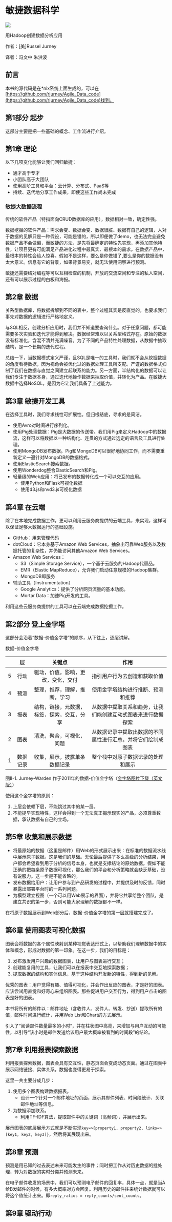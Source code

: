 敏捷数据科学
==========================

![](contents/wx-cover-235-1.png)

用Hadoop创建数据分析应用

作者：[美]Russel Jurney

译者：冯文中 朱洪波

前言
--------------------------

本书的源代码是在*nix系统上面生成的，可以在[https://github.com/rjurney/Agile_Data_code](https://github.com/rjurney/Agile_Data_code)找到。

第1部分 起步
--------------------------

这部分主要是把一些基础的概念、工作流进行介绍。

第1章 理论
--------------------------

以下几项变化能够让我们回归敏捷：

- 通才高于专才
- 小团队高于大团队
- 使用高阶工具和平台：云计算、分布式、PaaS等
- 持续、迭代地分享工作成果，即使这些工作尚未完成

### 敏捷大数据流程

传统的软件产品（特指面向CRUD数据库的应用），数据相对一致，确定性强。

数据挖掘的软件产品：需求会变、数据会变、数据很脏、数据有自己的逻辑，人对于数据的见解只是一种假设，可能是错的，所以即便做了demo，也无法完全避免数据产品不会做偏，而敏捷的方法，是先将最确定的特性先实现，再添加其他特性，让项目更有可能满足产品进化过程中最真实、最根本的需求。在数据产品中，最根本的特性会给人惊喜。假如不是这样，要么是你做错了,要么是你的数据没有太大意义。信息有它的背景，如果背景易变，就无法使用洞察进行预测。

敏捷还需要结对编程等可以互相检查的机制，开放的交流空间和专注的私人空间，还有可以展示过程的白板和海报。

第2章 数据
--------------------------

关系型数据库，将数据拆解到不同的表中，整个过程其实是反直觉的，也要求我们事先对数据的逻辑进行严格地定义。

与SQL相反，创建分析应用时，我们并不知道要查询什么。对于任意问题，都可能需要多次实验和迭代才能得到解决。数据经常难以以关系型格式存在。原始的数据没有标准化，含混不清并充满噪音。为了不同的产品特性处理数据，从数据中抽取结构，是一个长期的迭代过程。

总结一下，当数据模式定义严谨，且SQL是唯一的工具时，我们就不会从挖掘数据的角度看待数据，因为视角会被优化过的数据处理工具所支配。严谨的数据格式抑制了我们在数据与直觉之间建立起联系的能力。另一方面，半结构化的数据可以让我们专注于数据本身，通过迭代地操作数据来抽取价值，并转化为产品。在敏捷大数据中选择NoSQL，是因为它让我们具备了上述能力。

第3章 敏捷开发工具
--------------------------

在选择工具时，我们寻求线性可扩展性。但归根结底，寻求的是简洁。

- 使用Avro对时间进行序列化。
- 使用Pig处理数据：Pig是大数据的传送带。我们用Pig来定义Hadoop中的数据流，这样可以将数据以一种结构化、连贯的方式通过选定的语言及工具进行处理。
- 使用MongoDB发布数据。Pig和MongoDB可以很好地协同工作，而不需要重新定义一遍针对MongoDB的数据格式。
- 使用ElasticSearch搜索数据。
- 使用Wonderdog整合ElasticSearch和Pig。
- 轻量级的Web应用：将已发布的数据转化成一个可以交互的应用。
    - 使用Python和Flask可视化数据
    - 使用d3.js和nvd3.js可视化数据

第4章 在云端
--------------------------

除了在本地完成数据工作，更可以利用云服务商提供的云端工具，来实现，这样可以保证足够大数据运行的基础设施。

- GitHub：用来管理代码
- dotCloud：它本身基于Amazon Web Services，抽象出可靠Web服务以及数据托管的复杂性，并仍能访问其他Amazon Web Services。
- Amazon Web Services：
    - S3（Simple Storage Service），一个基于云服务的Hadoop代替品。
    - EMR（Elastic MapReduce），允许我们启动任意规模的Hadoop集群。
    - MongoDB即服务
- 辅助工具（Instrumentation）
    - Google Analytics：提供了分析网页流量的基本功能。
    - Mortar Data：加速Pig开发的工具。

利用这些云服务商提供的工具可以在云端完成数据挖掘工作。

第2部分 登上金字塔
--------------------------

这部分会沿着“数据-价值金字塔”的顺序，从下往上，逐层讲解。

数据-价值金字塔

|   |    层    |                   关键点                   |                             作用                             |
|---|:--------:|:------------------------------------------:|:------------------------------------------------------------:|
| 5 | 行动     | 驱动，价值，影响，更改，变化，交付         | 指引用户行为去创造和获取价值                                 |
| 4 | 预测     | 整理，推荐，理解，推断，学习               | 使用金字塔结构进行推断、预测和推荐                           |
| 3 | 报表     | 结构，链接，元数据，标签，探索，交互，分享 | 从数据中提取关系和趋势，让我们能创建互动式图表来进行数据探索 |
| 2 | 图表     | 清洗，聚合，可视化，问题                   | 从数据记录中提取出数据的不同属性进行汇总，并将它们绘制成图表 |
| 1 | 数据记录 | 收集，展示，披露单条数据记录               | 整个栈中对原子数据记录的处理和展示                           |

图II-1. Jurney-Warden 作于2011年的数据-价值金字塔（[金字塔图片下载（英文版）](contents/ags2_02.png)）

使用这个金字塔的原则：

1. 上层会依赖下层，不能跳过其中的某一层。
2. 不能提早实现特性，这样会得到一个无法真正揭示现实的产品，必须尊重数据，承认数据有自己的立场。

第5章 收集和展示数据
--------------------------

- 将最原始的数据（这里是邮件）用Web的形式展示出来：在标准的数据流水线中展示原子数据。这是我们的基础。无论最后提供了多么高级的分析结果，用户都会希望看到用于分析的信号本身，也就是支撑结论的原始数据。假如不能正确的把每条原子数据可视化，那么我们的平台和分析策略就会缺乏基础，没有说服力。这一步是不能省略的。
- 发布数据给用户：让用户参与到产品研发的过程中，并提供及时的反馈，同时暴露出部署平台时的一系列问题。
- 为模型建立视图（一个可以用Web展示的界面），并将它共享给整个团队，是建立共识的第一步，否则可能大家理解的数据都不一样。

在将原子数据展示到Web部分后，数据-价值金字塔的第一层就搭建完成了。

第6章 使用图表可视化数据
--------------------------

图表会将数据的各个属性映射到某种视觉表达形式上，以帮助我们理解数据中的实体和概念，形成对数据的第一印象。在这一步，我们的目标是：

1. 发布激发用户兴趣的数据图表，让用户与图表进行交互；
2. 创建能复用的工具，让我们可以在报表中交互地探索数据；
3. 提取数据的结构和实体信息，基于这种结构开发新的特性，得到新的见解。

优秀的图表：用户觉得有趣、值得可视化，并会作出反应的图表，才是好的图表。应该尝试用直觉和好奇心来组织图表。那些促进用户交互行为，得到用户点击的图表是好的图表。

本书将所有的邮件以：邮件地址（含收件人、发件人、转发、抄送）提取所有的值，邮件时间进行统计，并用Web List和Chart的方式展示。

引入了“阅读邮件数量最多的小时”，并在柱状图中高亮，来增加与用户互动的可能性，以引导“该小时是邮件发送给该用户最大概率被看到的时间段”的结论。

第7章 利用报表探索数据
--------------------------

利用报表探索数据，图表会具有交互性，静态页面会变成动态页面。通过在图表中展示网络链接、实体关系，数据也变得更易于探索。

这里一共主要分成几步：

1. 使用多个图表构建数据报表。
    - 设计一个针对一个邮件地址的页面，展示其邮件列表、时间段统计、关联邮件地址等信息。
2. 为数据添加联系。
    - 利用TF-IDF算法，提取邮件中的关键词（高频词），并展示出来。

展示图表的底层展示方式就是不断实现`key=>{property1, property2, links=>[key1, key2, key3]}`，然后将其展现出来。

第8章 预测
--------------------------

预测是用已知的过去表述未来可能发生的事件；同时把工作从对历史数据的批处理，转为对数据的实时分类并预测未来。

在电子邮件收发的场景中，我们可以预测电子邮件的回复率，具体一点，就是当A给B发邮件的时候，有多大概率对方会回复。利用历史的邮件往来统计数据就可以将这个值统计出来。即`reply_ratios = reply_counts/sent_counts`。

第9章 驱动行动
--------------------------